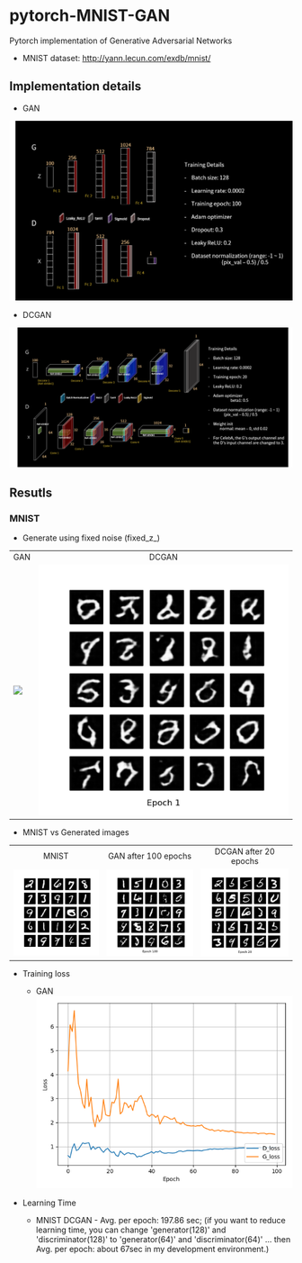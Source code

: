 # pytorch-MNIST-GAN
Pytorch implementation of Generative Adversarial Networks 

* MNIST dataset: http://yann.lecun.com/exdb/mnist/

## Implementation details
* GAN

![GAN](pytorch_GAN.png)

* DCGAN

![Loss](pytorch_DCGAN.png)


## Resutls
### MNIST
* Generate using fixed noise (fixed_z_)

<table align='center'>
<tr align='center'>
<td> GAN</td>
<td> DCGAN</td>
</tr>
<tr>
<td><img src = 'MNIST_GAN_results/generation_animation.gif'>
<td><img src = 'MNIST_DCGAN_results/generation_animation.gif'>
</tr>
</table>

* MNIST vs Generated images

<table align='center'>
<tr align='center'>
<td> MNIST </td>
<td> GAN after 100 epochs </td>
<td> DCGAN after 20 epochs </td>
</tr>
<tr>
<td><img src = 'MNIST_GAN_results/raw_MNIST.png'>
<td><img src = 'MNIST_GAN_results/MNIST_GAN_100.png'>
<td><img src = 'MNIST_DCGAN_results/MNIST_DCGAN_20.png'>
</tr>
</table>

* Training loss
  * GAN
![Loss](MNIST_GAN_results/MNIST_GAN_train_hist.png)

* Learning Time
  * MNIST DCGAN - Avg. per epoch: 197.86 sec; (if you want to reduce learning time, you can change 'generator(128)' and 'discriminator(128)' to 'generator(64)' and 'discriminator(64)' ... then Avg. per epoch: about 67sec in my development environment.)
  
